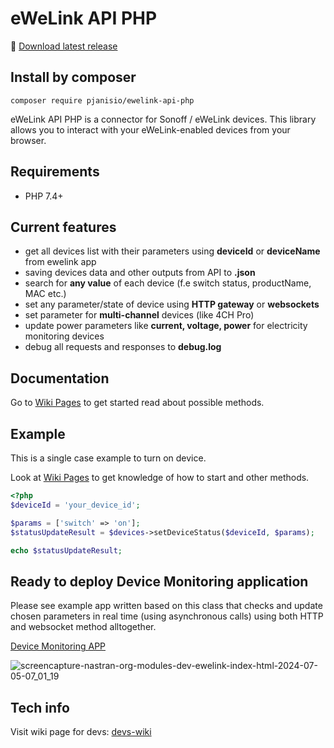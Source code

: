 # eWeLink API PHP

:link: [Download latest release](https://github.com/PJanisio/ewelinkApiPhp/releases)

## Install by composer
`composer require pjanisio/ewelink-api-php`

eWeLink API PHP is a connector for Sonoff / eWeLink devices. This library allows you to interact with your eWeLink-enabled devices from your browser.

## Requirements

- PHP 7.4+

## Current features

- get all devices list with their parameters using **deviceId** or **deviceName** from ewelink app
- saving devices data and other outputs from API to **.json**
- search for **any value** of each device (f.e switch status, productName, MAC etc.)
- set any parameter/state of device using **HTTP gateway** or **websockets**
- set parameter for **multi-channel** devices (like 4CH Pro)
- update power parameters like **current, voltage, power** for electricity monitoring devices
- debug all requests and responses to **debug.log**

## Documentation

Go to [Wiki Pages](https://github.com/PJanisio/ewelinkApiPhp/wiki) to get started read about possible methods.

## Example

This is a single case example to turn on device.

Look at [Wiki Pages](https://github.com/PJanisio/ewelinkApiPhp/wiki) to get knowledge of how to start and other methods.

```php
<?php
$deviceId = 'your_device_id';

$params = ['switch' => 'on']; 
$statusUpdateResult = $devices->setDeviceStatus($deviceId, $params);

echo $statusUpdateResult;

```

## Ready to deploy Device Monitoring application

Please see example app written based on this class that checks and update chosen parameters in real time (using asynchronous calls) using both HTTP and websocket method alltogether.

[Device Monitoring APP](https://github.com/PJanisio/ewelinkapiphp-device-monitoring)

![screencapture-nastran-org-modules-dev-ewelink-index-html-2024-07-05-07_01_19](https://github.com/PJanisio/ewelinkApiPhp/assets/9625885/7658cbe6-cdb9-48bc-9f0d-1a2db4e67147)


## Tech info

Visit wiki page for devs: [devs-wiki](https://github.com/PJanisio/ewelinkApiPhp/wiki/Developers)
